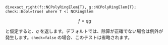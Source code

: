 ```
divexact_right(f::NCPolyRingElem{T}, g::NCPolyRingElem{T}; check::Bool=true) where T <: NCRingElem
```

$$
f = qg
$$

と仮定すると、$q$ を返します。デフォルトでは、除算が正確でない場合は例外が発生します。`check=false` の場合、このテストは省略されます。
